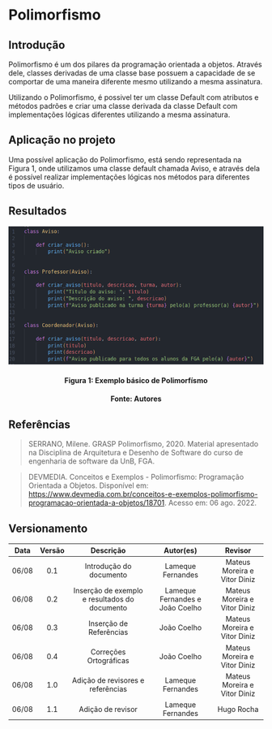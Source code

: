 # Polimorfismo

## Introdução

Polimorfismo é um dos pilares da programação orientada a objetos. Através dele, classes derivadas de uma classe base possuem a capacidade de se comportar de uma maneira diferente mesmo utilizando a mesma assinatura.

Utilizando o Polimorfismo, é possivel ter um classe Default com atributos e métodos padrões e criar uma classe derivada da classe Default com implementações lógicas diferentes utilizando a mesma assinatura.

## Aplicação no projeto

Uma possível aplicação do Polimorfismo, está sendo representada na Figura 1, onde utilizamos uma classe default chamada Aviso, e através dela é possível realizar implementações lógicas nos métodos para diferentes tipos de usuário.

## Resultados

![Polimorfismo](../assets/img/exemplo_polimorfismo.png)

<h4 align = "center">Figura 1: Exemplo básico de Polimorfísmo</h6>
<h4 align = "center">Fonte: Autores</h6>

## Referências

> SERRANO, Milene. GRASP Polimorfismo, 2020. Material apresentado na Disciplina de Arquitetura e Desenho de Software do curso de engenharia de software da UnB, FGA.

> DEVMEDIA. Conceitos e Exemplos - Polimorfismo: Programação Orientada a Objetos. Disponível em: https://www.devmedia.com.br/conceitos-e-exemplos-polimorfismo-programacao-orientada-a-objetos/18701. Acesso em: 06 ago. 2022.

## Versionamento

| Data  | Versão |                   Descrição                   |            Autor(es)            |   Revisor                    |
| :---: | :----: | :-------------------------------------------: | :-----------------------------: | :--------------------------: |
| 06/08 |  0.1   |            Introdução do documento            |        Lameque Fernandes        | Mateus Moreira e Vitor Diniz |
| 06/08 |  0.2   | Inserção de exemplo e resultados do documento | Lameque Fernandes e João Coelho | Mateus Moreira e Vitor Diniz |
| 06/08 |  0.3   |            Inserção de Referências            |           João Coelho           | Mateus Moreira e Vitor Diniz |
| 06/08 |  0.4   |            Correções Ortográficas             |           João Coelho           | Mateus Moreira e Vitor Diniz |
| 06/08 |  1.0   |       Adição de revisores e referências       |           Lameque Fernandes     | Mateus Moreira e Vitor Diniz |
| 06/08 |  1.1   |       Adição de revisor       |           Lameque Fernandes     | Hugo Rocha |

